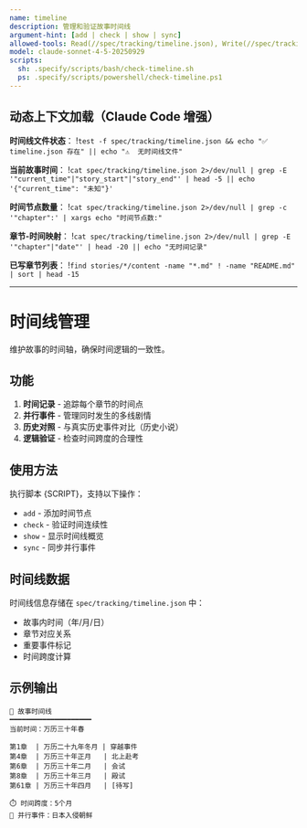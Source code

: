 ```yaml
---
name: timeline
description: 管理和验证故事时间线
argument-hint: [add | check | show | sync]
allowed-tools: Read(//spec/tracking/timeline.json), Write(//spec/tracking/timeline.json), Read(//stories/**/content/**), Bash(find:*), Bash(*)
model: claude-sonnet-4-5-20250929
scripts:
  sh: .specify/scripts/bash/check-timeline.sh
  ps: .specify/scripts/powershell/check-timeline.ps1
---
```


## 动态上下文加载（Claude Code 增强）

**时间线文件状态**：
!`test -f spec/tracking/timeline.json && echo "✅ timeline.json 存在" || echo "⚠️  无时间线文件"`

**当前故事时间**：
!`cat spec/tracking/timeline.json 2>/dev/null | grep -E '"current_time"|"story_start"|"story_end"' | head -5 || echo '{"current_time": "未知"}'`

**时间节点数量**：
!`cat spec/tracking/timeline.json 2>/dev/null | grep -c '"chapter":' | xargs echo "时间节点数:"`

**章节-时间映射**：
!`cat spec/tracking/timeline.json 2>/dev/null | grep -E '"chapter"|"date"' | head -20 || echo "无时间记录"`

**已写章节列表**：
!`find stories/*/content -name "*.md" ! -name "README.md" | sort | head -15`

---

# 时间线管理

维护故事的时间轴，确保时间逻辑的一致性。

## 功能

1. **时间记录** - 追踪每个章节的时间点
2. **并行事件** - 管理同时发生的多线剧情
3. **历史对照** - 与真实历史事件对比（历史小说）
4. **逻辑验证** - 检查时间跨度的合理性

## 使用方法

执行脚本 {SCRIPT}，支持以下操作：
- `add` - 添加时间节点
- `check` - 验证时间连续性
- `show` - 显示时间线概览
- `sync` - 同步并行事件

## 时间线数据

时间线信息存储在 `spec/tracking/timeline.json` 中：
- 故事内时间（年/月/日）
- 章节对应关系
- 重要事件标记
- 时间跨度计算

## 示例输出

```
📅 故事时间线
━━━━━━━━━━━━━━━━━━━━
当前时间：万历三十年春

第1章  | 万历二十九年冬月 | 穿越事件
第4章  | 万历三十年正月   | 北上赴考
第6章  | 万历三十年二月   | 会试
第8章  | 万历三十年三月   | 殿试
第61章 | 万历三十年四月   | [待写]

⏱️ 时间跨度：5个月
🔄 并行事件：日本入侵朝鲜
```
